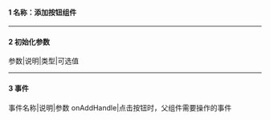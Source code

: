 #### 1 名称：添加按钮组件
---
#### 2 初始化参数
参数|说明|类型|可选值

--------
#### 3 事件
事件名称|说明|参数
onAddHandle|点击按钮时，父组件需要操作的事件
